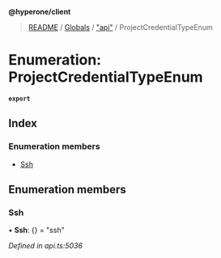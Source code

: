 **@hyperone/client**

> [README](../README.md) / [Globals](../globals.md) / ["api"](../modules/_api_.md) / ProjectCredentialTypeEnum

# Enumeration: ProjectCredentialTypeEnum

**`export`** 

## Index

### Enumeration members

* [Ssh](_api_.projectcredentialtypeenum.md#ssh)

## Enumeration members

### Ssh

•  **Ssh**: {} = "ssh"

*Defined in api.ts:5036*
